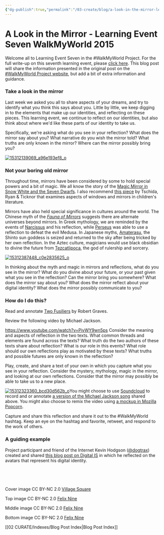 ```yaml
---
{"dg-publish":true,"permalink":"/03-create/blog/a-look-in-the-mirror-learning-event-seven-walk-my-world-2015/","tags":["walkmyworld","blog-post","education"]}
---
```


# A Look in the Mirror - Learning Event Seven WalkMyWorld 2015

Welcome all to Learning Event Seven in the #WalkMyWorld Project. For the full write-up on this seventh learning event, please [click here](https://sites.google.com/site/walkmyworldproject/2015-learning-events/the-mirror). This blog post will share the information presented in the original post on the [#WalkMyWorld Project website](https://sites.google.com/site/walkmyworldproject/), but add a bit of extra information and guidance.

### Take a look in the mirror

Last week we asked you all to share aspects of your dreams, and try to identify what you think this says about you. Little by little, we keep digging in to the elements that make up our identities, and reflecting on these pieces. This learning event, we continue to reflect on our identities, but also think about where we'd like these parts of our identity to take us.

Specifically, we're asking what do you see in your reflection? What does the mirror say about you? What narrative do you wish the mirror told? What truths are only known in the mirror? Where can the mirror possibly bring you?

[![15312139069_a96e193ef8_o](images/15312139069_a96e193ef8_o-523x380.jpg)](http://wiobyrne.com/wp-content/uploads/2015/03/15312139069_a96e193ef8_o.jpg)

### Not your boring old mirror

Throughout time, mirrors have been considered by some to hold special powers and a bit of magic. We all know the story of the [Magic Mirror in Snow White and the Seven Dwarfs](http://disney.wikia.com/wiki/Magic_Mirror). I also recommend [this piece](http://www.childrensliteratureassembly.org/docs/JCL-40-1-Article_Tschida.pdf) by Tschida, Ryan & Ticknor that examines aspects of windows and mirrors in children's literature.

Mirrors have also held special significance in cultures around the world. The Chinese myth of the _[Fauna of Mirrors](http://en.wikipedia.org/wiki/Fauna_of_Mirrors)_ suggests there are alternate universes beyond mirrors. In Greek mythology, we are reminded by the events of [Narcissus](http://en.wikipedia.org/wiki/Narcissus_(mythology)) and his reflection, while [Perseus](http://en.wikipedia.org/wiki/Perseus) was able to use a reflection to defeat the evil Medusa. In Japanese myths, [Amaterasu](http://en.wikipedia.org/wiki/Amaterasu), the Shinto sun goddess is seized and returned to the sky after being tricked by her own reflection. In the Aztec culture, magicians would use black obsidian to divine the future from [Tezcatlipoca](http://en.wikipedia.org/wiki/Tezcatlipoca), the god of rulership and sorcery.

[![15312387448_c0e2835625_o](images/15312387448_c0e2835625_o-523x380.jpg)](http://wiobyrne.com/wp-content/uploads/2015/03/15312387448_c0e2835625_o.jpg)

In thinking about the myth and magic in mirrors and reflections, what do you see in the mirror? What do you divine about your future, or your past given what you see in the reflection? Can the mirror bring you somewhere? What does the mirror say about you? What does the mirror reflect about your digital identity? What does the mirror possibly communicate to you?

### How do I do this?

Read and annotate [Two Fusiliers](http://genius.com/W-ian-obyrne-robert-gravess-two-fusiliers-annotated) by Robert Graves.

Review the following video by Michael Jackson.

https://www.youtube.com/watch?v=PivWY9wn5ps Consider the meaning and aspects of reflection in the two texts. What common threads and elements are found across the texts? What truth do the two authors of these texts share about reflection? What is our role in this events? What role should our own reflections play as motivated by these texts? What truths and possible futures are only known in the reflection?

Play, create, and share a text of your own in which you capture what you see in your reflection. Consider the mystery, mythology, magic in the mirror, and looking at our own reflections. Consider that the mirror may possibly be able to take us to a new place.

[![15312323360_bcd30d562b_o](images/15312323360_bcd30d562b_o-523x380.jpg)](http://wiobyrne.com/wp-content/uploads/2015/03/15312323360_bcd30d562b_o.jpg)You might choose to use [Soundcloud](https://soundcloud.com/) to record and or annotate [a version of the Michael Jackson song](https://soundcloud.com/singlewhiteglove/man-in-the-mirror-extended-mix) shared above. You might also choose to remix the video using [a mockup in Mozilla Popcorn](https://wiobyrne.makes.org/popcorn/2rp2).

Capture and share this reflection and share it out to the #WalkMyWorld hashtag. Keep an eye on the hashtag and favorite, retweet, and respond to the work of others.

### A guiding example

Project participant and friend of the Internet Kevin Hodgson ([@dogtrax](https://twitter.com/dogtrax)) created and shared [this blog post on Digital IS](http://digitalis.nwp.org/resource/1949) in which he reflected on the avatars that represent his digital identity.

 

 

Cover image CC BY-NC 2.0 [Village Square](https://www.flickr.com/photos/38971527@N04/5924950078/in/faves-25129617@N05/)

Top image CC BY-NC 2.0 [Felix Nine](https://www.flickr.com/photos/gulliverarkham/15312139069/in/photostream/)

Middle image CC BY-NC 2.0 [Felix Nine](https://www.flickr.com/photos/gulliverarkham/15312387448/)

Bottom image CC BY-NC 2.0 [Felix Nine](https://www.flickr.com/photos/gulliverarkham/15312323360/in/photostream/)

[[02 CURATE/Indexes/Blog Post Index\|Blog Post Index]]